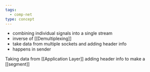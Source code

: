 ```yaml
---
tags:
  - comp-net
type: concept
---
```

- combining individual signals into a single stream
- inverse of [[Demultiplexing]]
- take data from multiple sockets and adding header info
- happens in sender

Taking data from [[Application Layer]] adding header info to make a [[segment]]